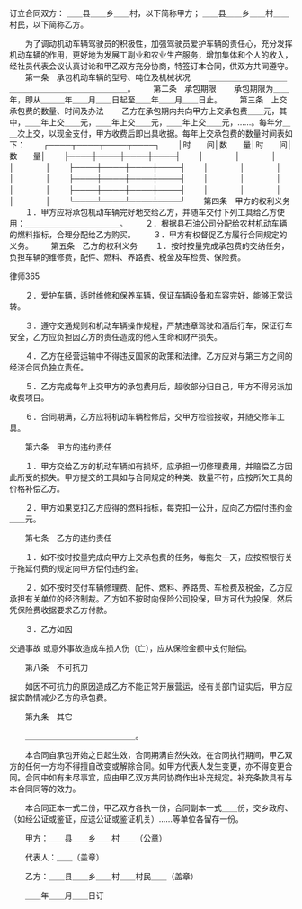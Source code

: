 
 订立合同双方：
 ＿＿县＿＿乡＿＿村，以下简称甲方；
 ＿＿县＿＿乡＿＿村＿＿村民，以下简称乙方。
 
 　　为了调动机动车辆驾驶员的积极性，加强驾驶员爱护车辆的责任心，充分发挥机动车辆的作用，更好地为发展工副业和农业生产服务，增加集体和个人的收入，经社员代表会议认真讨论和甲乙双方充分协商，特签订本合同，供双方共同遵守。
 　　第一条　承包机动车辆的型号、吨位及机械状况
 　　＿＿＿＿＿＿＿＿＿＿＿＿＿＿＿＿＿＿＿＿＿＿＿＿＿。
 　　第二条　承包期限
 　　承包期限为＿＿年，即从＿＿＿年＿＿月＿＿日起至＿＿年＿＿月＿＿日止。
 　　第三条　上交承包费的数量、时间及办法
 　　乙方在承包期内共向甲方上交承包费＿＿元，其中，＿＿年上交＿＿元，＿＿年上交＿＿元，＿＿年上交＿＿元，……。每年分＿＿次上交，以现金支付，甲方收费后即出具收据。每年上交承包费的数量时间表如下：
 　　┌────┬────┬────┬────┐
 　　│时　　间│数　　量│时　　间│数　　量│
 　　├────┼────┼────┼────┤
 　　│　　　　│　　　　│　　　　│　　　　│
 　　├────┼────┼────┼────┤
 　　│　　　　│　　　　│　　　　│　　　　│
 　　├────┼────┼────┼────┤
 　　│　　　　│　　　　│　　　　│　　　　│
 　　├────┼────┼────┼────┤
 　　│　　　　│　　　　│　　　　│　　　　│
 　　└────┴────┴────┴────┘
 　　第四条　甲方的权利义务
 　　１．甲方应将承包机动车辆完好地交给乙方，并随车交付下列工具给乙方使用：＿＿＿＿＿＿＿＿＿＿＿＿。
 　　２．根据县石油公司分配给农村机动车辆的燃料指标，合理分配给乙方购买。
 　　３．甲方有权督促乙方履行合同规定的义务。
 　　第五条　乙方的权利义务
 　　１．按时按量完成承包费的交纳任务，负担车辆的维修费，配件、燃料、养路费、税金及车检费、保险费。




 
律师365






 　　２．爱护车辆，适时维修和保养车辆，保证车辆设备和车容完好，能够正常运转。

 　　３．遵守交通规则和机动车辆操作规程，严禁违章驾驶和酒后行车，保证行车安全，乙方应负担因乙方的责任造成的他人生命和财产损失。

 　　４．乙方在经营运输中不得违反国家的政策和法律。乙方应对与第三方之间的经济合同负独立责任。

 　　５．乙方完成每年上交甲方的承包费用后，超收部分归自己，甲方不得另派加收费项目。

 　　６．合同期满，乙方应将机动车辆检修后，交甲方检验接收，并随交修车工具。

 　　第六条　甲方的违约责任

 　　１．甲方交给乙方的机动车辆如有损坏，应承担一切修理费用，并赔偿乙方因此所受的损失。甲方提交的工具如与合同规定的种类、数量不符，应按所欠工具的价格补偿乙方。

 　　２．甲方如果克扣乙方应得的燃料指标，每克扣一公升，应向乙方偿付违约金＿＿元。

 　　第七条　乙方的违约责任

 　　１．如不按时按量完成向甲方上交承包费的任务，每拖欠一天，应按照银行关于拖延付费的规定向甲方偿付违约金。

 　　２．如不按时交付车辆修理费、配件、燃料、养路费、车检费及税金，乙方应承担有关单位的经济制裁。乙方如不按时向保险公司投保，甲方可代为投保，然后凭保险费收据要求乙方付款。

 　　３．乙方如因

交通事故
或意外事故造成车损人伤（亡），应从保险金额中支付赔偿。

 　　第八条　不可抗力

 　　如因不可抗力的原因造成乙方不能正常开展营运，经有关部门证实后，甲方应据实酌情减少乙方的承包费。

 　　第九条　其它

 　　＿＿＿＿＿＿＿＿＿＿＿＿＿＿。

 　　本合同自承包开始之日起生效，合同期满自然失效。在合同执行期间，甲乙双方的任何一方均不得擅自改变或解除合同。如甲方代表人发生变更，亦不得变更合同。合同中如有未尽事宜，应由甲乙双方共同协商作出补充规定。补充条款具有与本合同同等的效力。

 　　本合同正本一式二份，甲乙双方各执一份，合同副本一式＿＿份，交乡政府、（如经公证或鉴证，应送公证或鉴证机关）……等单位各留存一份。

 　　甲方：＿＿县＿＿乡＿＿村＿＿（公章）

 　　代表人：＿＿（盖章）

 　　乙方：＿＿县＿＿乡＿＿村＿＿村民＿＿（盖章）

 　　＿＿年＿＿月＿＿日订 


 

 
 
 
 
 
  


  
 

  


  


  
 
 
 
 

